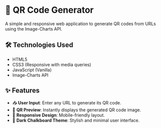 # 🔳 QR Code Generator

A simple and responsive web application to generate QR codes from URLs using the Image-Charts API.

## 🛠️ Technologies Used

- HTML5
- CSS3 (Responsive with media queries)
- JavaScript (Vanilla)
- Image-Charts API

## ✨ Features

- 📥 **User Input**: Enter any URL to generate its QR code.
- 🧾 **QR Preview**: Instantly displays the generated QR code image.
- 📱 **Responsive Design**: Mobile-friendly layout.
- 🎨 **Dark Chalkboard Theme**: Stylish and minimal user interface.



